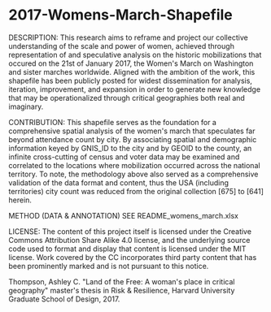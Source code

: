 # 2017-Womens-March-Shapefile
DESCRIPTION: This research aims to reframe and project our collective understanding of the scale and power of women, achieved through representation of and speculative analysis on the historic mobilizations that occured on the 21st of January 2017, the Women's March on Washington and sister marches worldwide. Aligned with the ambition of the work, this shapefile has been publicly posted for widest dissemination for analysis, iteration, improvement, and expansion in order to generate new knowledge that may be operationalized through critical geographies both real and imaginary. 

CONTRIBUTION: This shapefile serves as the foundation for a comprehensive spatial analysis of the women's march that speculates far beyond attendance count by city. By associating spatial and demographic information keyed by GNIS_ID to the city and by GEOID to the county, an infinite cross-cutting of census and voter data may be examined and correlated to the locations where mobilization occurred across the national territory. To note, the methodology above also served as a comprehensive validation of the data format and content, thus the USA (including territories) city count was reduced from the original collection [675] to [641] herein.  															
															
METHOD (DATA & ANNOTATION) SEE README_womens_march.xlsx

LICENSE: The content of this project itself is licensed under the Creative Commons Attribution Share Alike 4.0 license, and the underlying source code used to format and display that content is licensed under the MIT license. Work covered by the CC incorporates third party content that has been prominently marked and is not pursuant to this notice. 																

Thompson, Ashley C. "Land of the Free: A woman's place in critical geography" master's thesis in Risk & Resilience, Harvard University Graduate School of Design, 2017.
